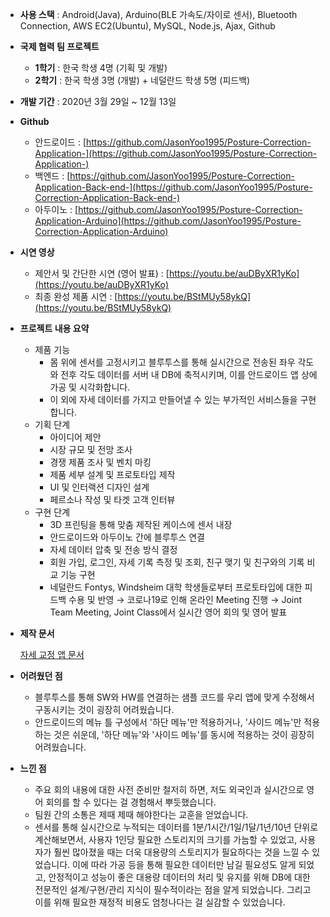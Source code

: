 - **사용 스택** : Android(Java), Arduino(BLE 가속도/자이로 센서), Bluetooth Connection, AWS EC2(Ubuntu), MySQL, Node.js, Ajax, Github
- **국제 협력 팀 프로젝트**
    - **1학기** : 한국 학생 4명 (기획 및 개발)
    - **2학기** : 한국 학생 3명 (개발) + 네덜란드 학생 5명 (피드백)
- **개발 기간** : 2020년 3월 29일 ~ 12월 13일
- **Github**
    - 안드로이드 : [https://github.com/JasonYoo1995/Posture-Correction-Application-](https://github.com/JasonYoo1995/Posture-Correction-Application-)
    - 백엔드 : [https://github.com/JasonYoo1995/Posture-Correction-Application-Back-end-](https://github.com/JasonYoo1995/Posture-Correction-Application-Back-end-)
    - 아두이노 : [https://github.com/JasonYoo1995/Posture-Correction-Application-Arduino](https://github.com/JasonYoo1995/Posture-Correction-Application-Arduino)
- **시연 영상**
    - 제안서 및 간단한 시연 (영어 발표) : [https://youtu.be/auDByXR1yKo](https://youtu.be/auDByXR1yKo)
    - 최종 완성 제품 시연 : [https://youtu.be/BStMUy58ykQ](https://youtu.be/BStMUy58ykQ)
- **프로젝트 내용 요약**
    - 제품 기능
        - 몸 위에 센서를 고정시키고 블루투스를 통해 실시간으로 전송된 좌우 각도와 전후 각도 데이터를 서버 내 DB에 축적시키며, 이를 안드로이드 앱 상에 가공 및 시각화합니다.
        - 이 외에 자세 데이터를 가지고 만들어낼 수 있는 부가적인 서비스들을 구현합니다.
    - 기획 단계
        - 아이디어 제안
        - 시장 규모 및 전망 조사
        - 경쟁 제품 조사 및 벤치 마킹
        - 제품 세부 설계 및 프로토타입 제작
        - UI 및 인터랙션 디자인 설계
        - 페르소나 작성 및 타겟 고객 인터뷰
    - 구현 단계
        - 3D 프린팅을 통해 맞춤 제작된 케이스에 센서 내장
        - 안드로이드와 아두이노 간에 블루투스 연결
        - 자세 데이터 압축 및 전송 방식 결정
        - 회원 가입, 로그인, 자세 기록 측정 및 조회, 친구 맺기 및 친구와의 기록 비교 기능 구현
        - 네덜란드 Fontys, Windsheim 대학 학생들로부터 프로토타입에 대한 피드백 수용 및 반영
        → 코로나19로 인해 온라인 Meeting 진행
        → Joint Team Meeting, Joint Class에서 실시간 영어 회의 및 영어 발표
- **제작 문서**
    
    [자세 교정 앱 문서](https://jasonyoo95.notion.site/42b5c21c6af0473790978be3eca71ffb)
    
- **어려웠던 점**
    - 블루투스를 통해 SW와 HW를 연결하는 샘플 코드를 우리 앱에 맞게 수정해서 구동시키는 것이 굉장히 어려웠습니다.
    - 안드로이드의 메뉴 틀 구성에서 '하단 메뉴'만 적용하거나, '사이드 메뉴'만 적용하는 것은 쉬운데, '하단 메뉴'와 '사이드 메뉴'를 동시에 적용하는 것이 굉장히 어려웠습니다.
- **느낀 점**
    - 주요 회의 내용에 대한 사전 준비만 철저히 하면, 저도 외국인과 실시간으로 영어 회의를 할 수 있다는 걸 경험해서 뿌듯했습니다.
    - 팀원 간의 소통은 제때 제때 해야한다는 교훈을 얻었습니다.
    - 센서를 통해 실시간으로 누적되는 데이터를 1분/1시간/1일/1달/1년/10년 단위로 계산해보면서, 사용자 1인당 필요한 스토리지의 크기를 가늠할 수 있었고, 사용자가 훨씬 많아졌을 때는 더욱 대용량의 스토리지가 필요하다는 것을 느낄 수 있었습니다. 이에 따라 가공 등을 통해 필요한 데이터만 남길 필요성도 알게 되었고, 안정적이고 성능이 좋은 대용량 데이터의 처리 및 유지를 위해 DB에 대한 전문적인 설계/구현/관리 지식이 필수적이라는 점을 알게 되었습니다. 그리고 이를 위해 필요한 재정적 비용도 엄청나다는 걸 실감할 수 있었습니다.
